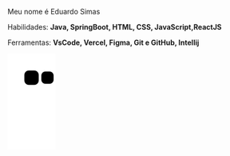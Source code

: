 <p align="left"> 
  Meu nome é Eduardo Simas
</p>

<p align="left">
  Habilidades: <strong>Java, SpringBoot, HTML, CSS, JavaScript,ReactJS</strong>
</p>

<p align="left">
  Ferramentas: <strong>VsCode, Vercel, Figma, Git e GitHub, Intellij</strong> 
</p>


![snake gif](https://github.com/eduardosimass/eduardosimass/blob/output/github-contribution-grid-snake.svg)

